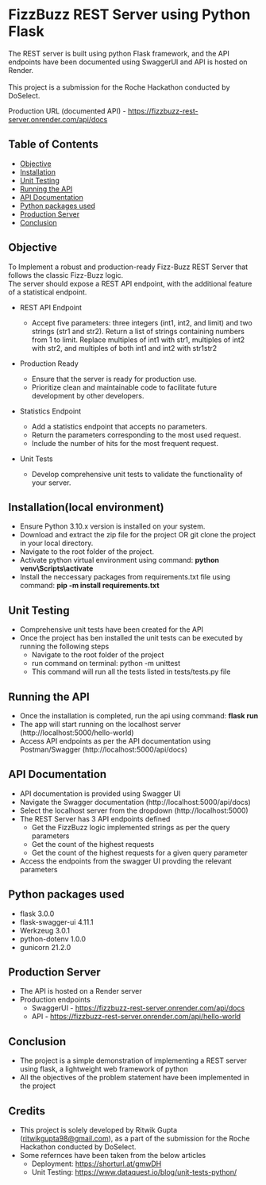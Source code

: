 # FizzBuzz REST Server using Python Flask

The REST server is built using python Flask framework, and the API endpoints have been documented using SwaggerUI and API is hosted on Render.<br><br>
This project is a submission for the Roche Hackathon conducted by DoSelect.

Production URL (documented API) - https://fizzbuzz-rest-server.onrender.com/api/docs

## Table of Contents

- [Objective](#objective)
- [Installation](#installation)
- [Unit Testing](#unittesting)
- [Running the API](#runningtheapi)
- [API Documentation](#apidocumentation)
- [Python packages used](#pythonpackagesused)
- [Production Server](#productionserver)
- [Conclusion](#conclusion)

## Objective

To Implement a robust and production-ready Fizz-Buzz REST Server that follows the classic Fizz-Buzz logic.<br>
The server should expose a REST API endpoint, with the additional feature of a statistical endpoint.

- REST API Endpoint
  - Accept five parameters: three integers (int1, int2, and limit) and two strings (str1 and str2).
  Return a list of strings containing numbers from 1 to limit.
  Replace multiples of int1 with str1, multiples of int2 with str2, and multiples of both int1 and int2 with str1str2

- Production Ready
  - Ensure that the server is ready for production use.
  - Prioritize clean and maintainable code to facilitate future development by other developers.
 
- Statistics Endpoint
  - Add a statistics endpoint that accepts no parameters.
  - Return the parameters corresponding to the most used request.
  - Include the number of hits for the most frequent request.
 
- Unit Tests
  - Develop comprehensive unit tests to validate the functionality of your server.

## Installation(local environment)

- Ensure Python 3.10.x version is installed on your system.
- Download and extract the zip file for the project OR git clone the project in your local directory.
- Navigate to the root folder of the project.
- Activate python virtual environment using command: **python venv\Scripts\activate**
- Install the neccessary packages from requirements.txt file using command: **pip -m install requirements.txt**

## Unit Testing

- Comprehensive unit tests have been created for the API
- Once the project has ben installed the unit tests can be executed by running the following steps
  - Navigate to the root folder of the project
  - run command on terminal: python -m unittest
  - This command will run all the tests listed in tests/tests.py file

## Running the API

- Once the installation is completed, run the api using command: **flask run**
- The app will start running on the localhost server (http://localhost:5000/hello-world)
- Access API endpoints as per the API documentation using Postman/Swagger (http://localhost:5000/api/docs)

## API Documentation

- API documentation is provided using Swagger UI
- Navigate the Swagger documentation (http://localhost:5000/api/docs)
- Select the localhost server from the dropdown (http://localhost:5000)
- The REST Server has 3 API endpoints defined
  - Get the FizzBuzz logic implemented strings as per the query parameters
  - Get the count of the highest requests
  - Get the count of the highest requests for a given query parameter
- Access the endpoints from the swagger UI provding the relevant parameters

## Python packages used

- flask 3.0.0
- flask-swagger-ui 4.11.1
- Werkzeug 3.0.1
- python-dotenv 1.0.0
- gunicorn 21.2.0

## Production Server

- The API is hosted on a Render server
- Production endpoints
  - SwaggerUI - https://fizzbuzz-rest-server.onrender.com/api/docs
  - API - https://fizzbuzz-rest-server.onrender.com/api/hello-world
 
## Conclusion

- The project is a simple demonstration of implementing a REST server using flask, a lightweight web framework of python
- All the objectives of the problem statement have been implemented in the project

## Credits

- This project is solely developed by Ritwik Gupta (ritwikgupta98@gmail.com), as a part of the submission for the Roche Hackathon conducted by DoSelect.
- Some refernces have been taken from the below articles
  - Deployment: https://shorturl.at/gmwDH
  - Unit Testing: https://www.dataquest.io/blog/unit-tests-python/




